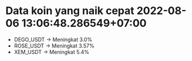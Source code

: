 # Data koin yang naik cepat 2022-08-06 13:06:48.286549+07:00

* DEGO_USDT -> Meningkat 3.0%
* ROSE_USDT -> Meningkat 3.57%
* XEM_USDT -> Meningkat 5.4%
